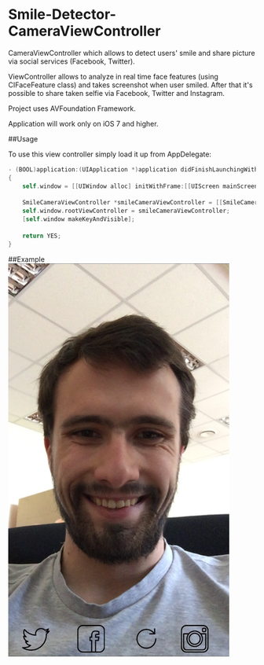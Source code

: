 Smile-Detector-CameraViewController
===================================

CameraViewController which allows to detect users' smile and share picture via social services (Facebook, Twitter).

ViewController allows to analyze in real time face features (using CIFaceFeature class) and takes screenshot when user smiled. After that it's possible to share taken selfie via Facebook, Twitter and Instagram.

Project uses AVFoundation Framework.

Application will work only on iOS 7 and higher.
 
##Usage

To use this view controller simply load it up from AppDelegate:
```objective-c
- (BOOL)application:(UIApplication *)application didFinishLaunchingWithOptions:(NSDictionary *)launchOptions
{
    self.window = [[UIWindow alloc] initWithFrame:[[UIScreen mainScreen] bounds]] ;
    
    SmileCameraViewController *smileCameraViewController = [[SmileCameraViewController alloc]     initWithNibName:@"SmileCameraViewController" bundle:nil];
    self.window.rootViewController = smileCameraViewController;
    [self.window makeKeyAndVisible];
    
    return YES;
}
```
##Example
![Screen1](https://raw.githubusercontent.com/MaximAlien/Smile-Detector-CameraViewController/master/resources/example2.png)
